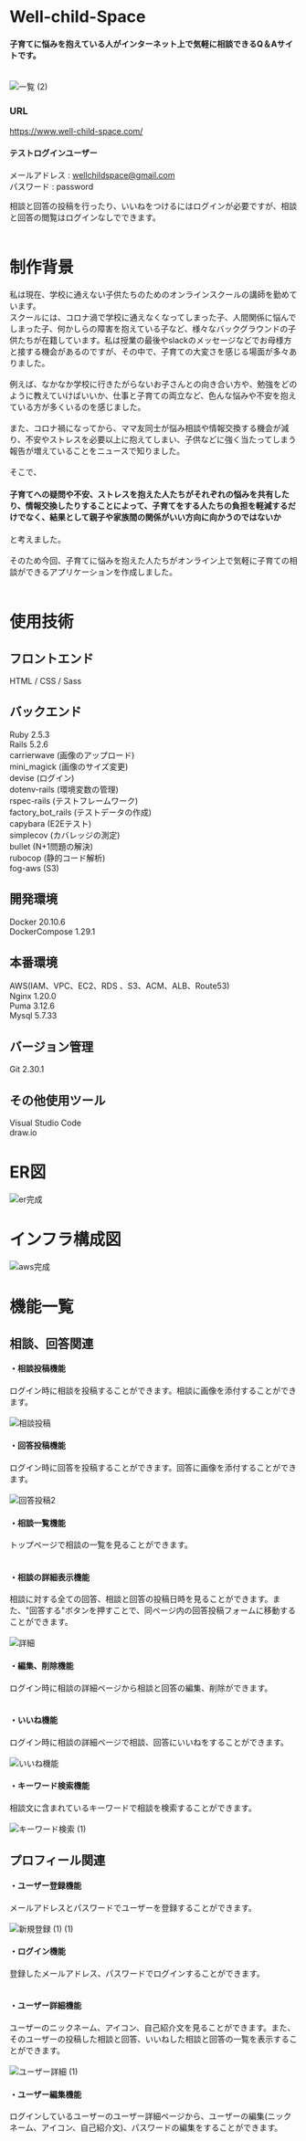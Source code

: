 # Well-child-Space
#### 子育てに悩みを抱えている人がインターネット上で気軽に相談できるQ＆Aサイトです。<br><br>
![一覧 (2)](https://user-images.githubusercontent.com/70546620/126169408-4e4376e3-7e50-44b7-bca2-e5928818602c.gif)

### URL
https://www.well-child-space.com/

#### テストログインユーザー  
メールアドレス : wellchildspace@gmail.com  
パスワード : password

相談と回答の投稿を行ったり、いいねをつけるにはログインが必要ですが、相談と回答の閲覧はログインなしでできます。  
<br>

# 制作背景  
私は現在、学校に通えない子供たちのためのオンラインスクールの講師を勤めています。  
スクールには、コロナ渦で学校に通えなくなってしまった子、人間関係に悩んでしまった子、何かしらの障害を抱えている子など、様々なバックグラウンドの子供たちが在籍しています。私は授業の最後やslackのメッセージなどでお母様方と接する機会があるのですが、その中で、子育ての大変さを感じる場面が多々ありました。  
<br>
例えば、なかなか学校に行きたがらないお子さんとの向き合い方や、勉強をどのように教えていけばいいか、仕事と子育ての両立など、色んな悩みや不安を抱えている方が多くいるのを感じました。  
<br>
また、コロナ禍になってから、ママ友同士が悩み相談や情報交換する機会が減り、不安やストレスを必要以上に抱えてしまい、子供などに強く当たってしまう報告が増えていることをニュースで知りました。  
<br>
そこで、 
#### 子育てへの疑問や不安、ストレスを抱えた人たちがそれぞれの悩みを共有したり、情報交換したりすることによって、子育てをする人たちの負担を軽減するだけでなく、結果として親子や家族間の関係がいい方向に向かうのではないか
と考えました。  
<br>
そのため今回、子育てに悩みを抱えた人たちがオンライン上で気軽に子育ての相談ができるアプリケーションを作成しました。  
<br>

# 使用技術
## フロントエンド  
HTML / CSS / Sass

## バックエンド  
Ruby 2.5.3  
Rails 5.2.6   
carrierwave (画像のアップロード)  
mini_magick (画像のサイズ変更)  
devise (ログイン)  
dotenv-rails (環境変数の管理)  
rspec-rails (テストフレームワーク)  
factory_bot_rails (テストデータの作成)  
capybara (E2Eテスト)  
simplecov (カバレッジの測定)  
bullet (N+1問題の解決)  
rubocop (静的コード解析)  
fog-aws (S3)  

## 開発環境  
Docker 20.10.6  
DockerCompose 1.29.1  

## 本番環境  
AWS(IAM、VPC、EC2、RDS 、S3、ACM、ALB、Route53)  
Nginx 1.20.0  
Puma 3.12.6  
Mysql 5.7.33  

## バージョン管理  
Git 2.30.1   

## その他使用ツール  
Visual Studio Code  
draw.io

# ER図
![er完成](https://user-images.githubusercontent.com/70546620/125633776-84105aac-c3c8-4925-90fe-2cc709abf19d.png)
<br>

# インフラ構成図
![aws完成](https://user-images.githubusercontent.com/70546620/125633952-d6ce3603-eaeb-4f1f-b072-d33ca9f41248.png)
<br>

# 機能一覧
## 相談、回答関連
#### ・相談投稿機能  
ログイン時に相談を投稿することができます。相談に画像を添付することができます。  
<br>
![相談投稿](https://user-images.githubusercontent.com/70546620/126169449-39057411-7db5-4058-96ba-d1556d796711.gif)

#### ・回答投稿機能  
ログイン時に回答を投稿することができます。回答に画像を添付することができます。  
<br>
![回答投稿2](https://user-images.githubusercontent.com/70546620/126170006-949460f6-4c4b-44d3-856a-f48af8cc8372.gif)

#### ・相談一覧機能  
トップページで相談の一覧を見ることができます。  
<br>

#### ・相談の詳細表示機能
相談に対する全ての回答、相談と回答の投稿日時を見ることができます。また、"回答する"ボタンを押すことで、同ページ内の回答投稿フォームに移動することができます。  
<br>
![詳細](https://user-images.githubusercontent.com/70546620/126039827-590f537b-96e7-415d-8cf5-7ae523045fba.gif)

#### ・編集、削除機能  
ログイン時に相談の詳細ページから相談と回答の編集、削除ができます。  
<br>

#### ・いいね機能  
ログイン時に相談の詳細ページで相談、回答にいいねをすることができます。  
<br>
![いいね機能](https://user-images.githubusercontent.com/70546620/126169481-8e5e405a-105f-4437-ba04-2d981c3a3707.gif)


#### ・キーワード検索機能
相談文に含まれているキーワードで相談を検索することができます。  
<br>
![キーワード検索 (1)](https://user-images.githubusercontent.com/70546620/126174082-761ed8bc-3508-442a-94da-0e8e8ec02ee9.gif)

## プロフィール関連
#### ・ユーザー登録機能  
メールアドレスとパスワードでユーザーを登録することができます。  
<br>
![新規登録 (1) (1)](https://user-images.githubusercontent.com/70546620/126169792-ed60f7da-d710-42d4-9579-a7c036d22597.gif)

#### ・ログイン機能  
登録したメールアドレス、パスワードでログインすることができます。  
<br>

#### ・ユーザー詳細機能
ユーザーのニックネーム、アイコン、自己紹介文を見ることができます。また、そのユーザーの投稿した相談と回答、いいねした相談と回答の一覧を表示することができます。  
<br>
![ユーザー詳細 (1)](https://user-images.githubusercontent.com/70546620/126169824-9546e43a-8d0f-4850-96dc-d2cbe156cfdc.gif)

#### ・ユーザー編集機能 
ログインしているユーザーのユーザー詳細ページから、ユーザーの編集(ニックネーム、アイコン、自己紹介文)、パスワードの編集をすることができます。  
<br>
